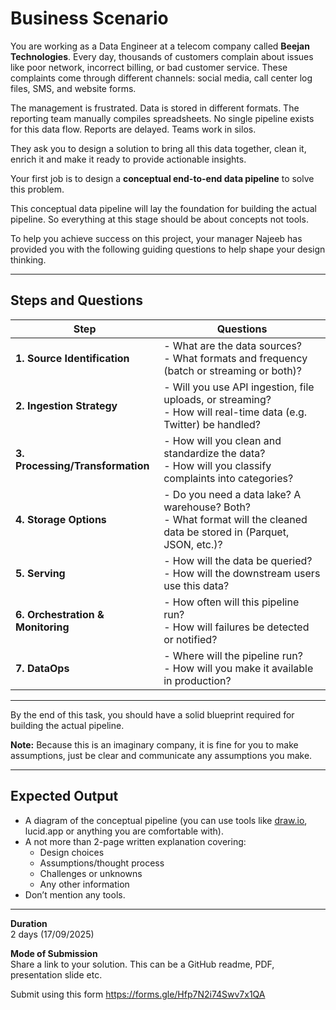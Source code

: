 # Business Scenario

You are working as a Data Engineer at a telecom company called **Beejan Technologies**. Every day, thousands of customers complain about issues like poor network, incorrect billing, or bad customer service. These complaints come through different channels: social media, call center log files, SMS, and website forms.  

The management is frustrated. Data is stored in different formats. The reporting team manually compiles spreadsheets. No single pipeline exists for this data flow. Reports are delayed. Teams work in silos.  

They ask you to design a solution to bring all this data together, clean it, enrich it and make it ready to provide actionable insights.  

Your first job is to design a **conceptual end-to-end data pipeline** to solve this problem.  

This conceptual data pipeline will lay the foundation for building the actual pipeline. So everything at this stage should be about concepts not tools.  

To help you achieve success on this project, your manager Najeeb has provided you with the following guiding questions to help shape your design thinking.  

---

## Steps and Questions

| Step                          | Questions                                                                 |
|-------------------------------|---------------------------------------------------------------------------|
| **1. Source Identification**  | - What are the data sources? <br> - What formats and frequency (batch or streaming or both)? |
| **2. Ingestion Strategy**     | - Will you use API ingestion, file uploads, or streaming? <br> - How will real-time data (e.g. Twitter) be handled? |
| **3. Processing/Transformation** | - How will you clean and standardize the data? <br> - How will you classify complaints into categories? |
| **4. Storage Options**        | - Do you need a data lake? A warehouse? Both? <br> - What format will the cleaned data be stored in (Parquet, JSON, etc.)? |
| **5. Serving**                | - How will the data be queried? <br> - How will the downstream users use this data? |
| **6. Orchestration & Monitoring** | - How often will this pipeline run? <br> - How will failures be detected or notified? |
| **7. DataOps**                | - Where will the pipeline run? <br> - How will you make it available in production? |

---

By the end of this task, you should have a solid blueprint required for building the actual pipeline.  

**Note:** Because this is an imaginary company, it is fine for you to make assumptions, just be clear and communicate any assumptions you make.  

---

## Expected Output

- A diagram of the conceptual pipeline (you can use tools like [draw.io](http://draw.io), lucid.app or anything you are comfortable with).  
- A not more than 2-page written explanation covering:  
  - Design choices  
  - Assumptions/thought process  
  - Challenges or unknowns  
  - Any other information  
- Don’t mention any tools.  

---

**Duration**  
2 days (17/09/2025)  

**Mode of Submission**  
Share a link to your solution. This can be a GitHub readme, PDF, presentation slide etc.  

Submit using this form https://forms.gle/Hfp7N2i74Swv7x1QA  
